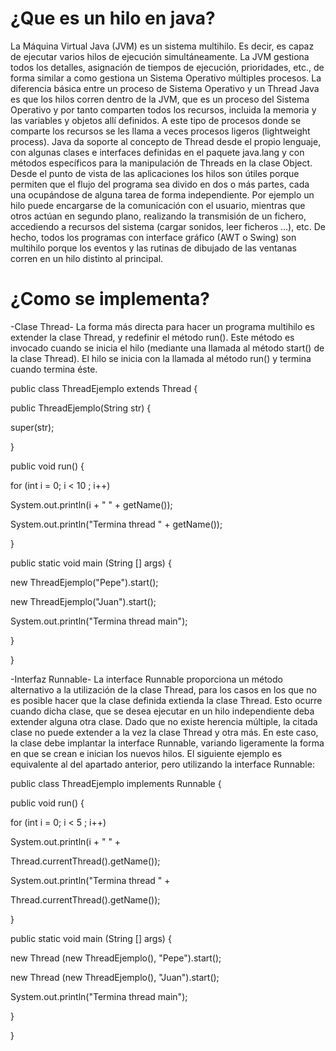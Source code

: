 # ¿Que es un hilo en java?
La Máquina Virtual Java (JVM) es un sistema multihilo. Es decir, es capaz de ejecutar varios
hilos de ejecución simultáneamente. La JVM gestiona todos los detalles, asignación de tiempos
de ejecución, prioridades, etc., de forma similar a como gestiona un Sistema Operativo
múltiples procesos. La diferencia básica entre un proceso de Sistema Operativo y un Thread
Java es que los hilos corren dentro de la JVM, que es un proceso del Sistema Operativo y por
tanto comparten todos los recursos, incluida la memoria y las variables y objetos allí definidos.
A este tipo de procesos donde se comparte los recursos se les llama a veces procesos ligeros
(lightweight process).
Java da soporte al concepto de Thread desde el propio lenguaje, con algunas clases e
interfaces definidas en el paquete java.lang y con métodos específicos para la manipulación
de Threads en la clase Object.
Desde el punto de vista de las aplicaciones los hilos son útiles porque permiten que el flujo del
programa sea divido en dos o más partes, cada una ocupándose de alguna tarea de forma
independiente. Por ejemplo un hilo puede encargarse de la comunicación con el usuario,
mientras que otros actúan en segundo plano, realizando la transmisión de un fichero,
accediendo a recursos del sistema (cargar sonidos, leer ficheros ...), etc. De hecho, todos los
programas con interface gráfico (AWT o Swing) son multihilo porque los eventos y las rutinas de
dibujado de las ventanas corren en un hilo distinto al principal. 

# ¿Como se implementa?
-Clase Thread-
La forma más directa para hacer un programa multihilo es extender la clase Thread, y redefinir
el método run(). Este método es invocado cuando se inicia el hilo (mediante una llamada al
método start() de la clase Thread). El hilo se inicia con la llamada al método run() y
termina cuando termina éste.

public class ThreadEjemplo extends Thread {

public ThreadEjemplo(String str) {

super(str);

 }
 
public void run() {

 for (int i = 0; i < 10 ; i++)
 
 System.out.println(i + " " + getName());
 
 System.out.println("Termina thread " + getName());
 
 }
 
public static void main (String [] args) {

 new ThreadEjemplo("Pepe").start();
 
 new ThreadEjemplo("Juan").start();
 
 System.out.println("Termina thread main");
 
 }
 
}

-Interfaz Runnable-
La interface Runnable proporciona un método alternativo a la utilización de la clase Thread,
para los casos en los que no es posible hacer que la clase definida extienda la clase Thread.
Esto ocurre cuando dicha clase, que se desea ejecutar en un hilo independiente deba extender
alguna otra clase. Dado que no existe herencia múltiple, la citada clase no puede extender a la
vez la clase Thread y otra más. En este caso, la clase debe implantar la interface Runnable,
variando ligeramente la forma en que se crean e inician los nuevos hilos.
El siguiente ejemplo es equivalente al del apartado anterior, pero utilizando la interface
Runnable: 

public class ThreadEjemplo implements Runnable {

public void run() {

 for (int i = 0; i < 5 ; i++)
 
 System.out.println(i + " " +
 
 Thread.currentThread().getName());
 
 System.out.println("Termina thread " +
 
 Thread.currentThread().getName());
 
 }
 
public static void main (String [] args) {

 new Thread (new ThreadEjemplo(), "Pepe").start();
 
 new Thread (new ThreadEjemplo(), "Juan").start();
 
 System.out.println("Termina thread main");
 
 }
 
}
